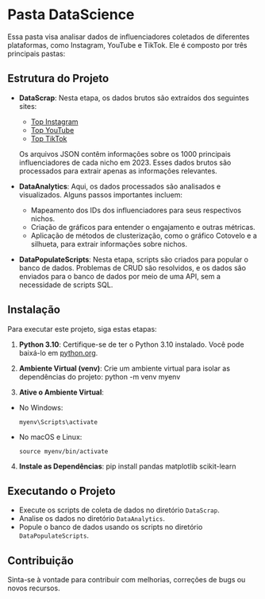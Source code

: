 # Pasta DataScience

Essa pasta visa analisar dados de influenciadores coletados de diferentes plataformas, como Instagram, YouTube e TikTok. Ele é composto por três principais pastas:

## Estrutura do Projeto

- **DataScrap**: Nesta etapa, os dados brutos são extraídos dos seguintes sites:
  - [Top Instagram](https://hypeauditor.com/pt/top-instagram/)
  - [Top YouTube](https://hypeauditor.com/pt/top-youtube/)
  - [Top TikTok](https://hypeauditor.com/pt/top-tiktok/)
  
  Os arquivos JSON contêm informações sobre os 1000 principais influenciadores de cada nicho em 2023. Esses dados brutos são processados para extrair apenas as informações relevantes.

- **DataAnalytics**: Aqui, os dados processados são analisados e visualizados. Alguns passos importantes incluem:
  - Mapeamento dos IDs dos influenciadores para seus respectivos nichos.
  - Criação de gráficos para entender o engajamento e outras métricas.
  - Aplicação de métodos de clusterização, como o gráfico Cotovelo e a silhueta, para extrair informações sobre nichos.

- **DataPopulateScripts**: Nesta etapa, scripts são criados para popular o banco de dados. Problemas de CRUD são resolvidos, e os dados são enviados para o banco de dados por meio de uma API, sem a necessidade de scripts SQL.

## Instalação

Para executar este projeto, siga estas etapas:

1. **Python 3.10**: Certifique-se de ter o Python 3.10 instalado. Você pode baixá-lo em [python.org](https://www.python.org/).

2. **Ambiente Virtual (venv)**: Crie um ambiente virtual para isolar as dependências do projeto:
   python -m venv myenv
3. **Ative o Ambiente Virtual**:
- No Windows:
  ```
  myenv\Scripts\activate
  ```
- No macOS e Linux:
  ```
  source myenv/bin/activate
  ```

4. **Instale as Dependências**:
pip install pandas matplotlib scikit-learn
## Executando o Projeto

- Execute os scripts de coleta de dados no diretório `DataScrap`.
- Analise os dados no diretório `DataAnalytics`.
- Popule o banco de dados usando os scripts no diretório `DataPopulateScripts`.

## Contribuição

Sinta-se à vontade para contribuir com melhorias, correções de bugs ou novos recursos.

